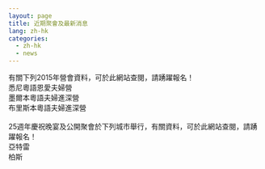 ```yaml
---
layout: page
title: 近期聚會及最新消息
lang: zh-hk
categories: 
  - zh-hk
  - news
--- 
```

有關下列2015年營會資料，可於此網站查閱，請踴躍報名！<br>
悉尼粵語恩愛夫婦營<br>
墨爾本粵語夫婦進深營<br>
布里斯本粵語夫婦進深營<br>
<br>
25週年慶祝晚宴及公開聚會於下列城市舉行，有關資料，可於此網站查閱，請踴躍報名！<br>
亞特雷<br>
柏斯

